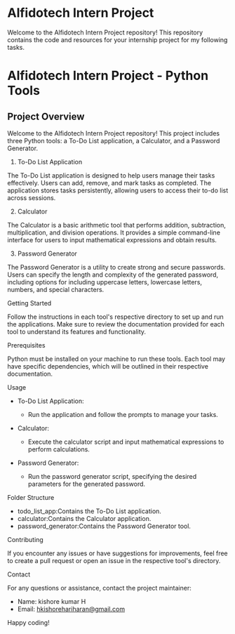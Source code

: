 # Alfidotech Intern Project

Welcome to the Alfidotech Intern Project repository! This repository contains the code and resources for your internship project for my following tasks.

# Alfidotech Intern Project - Python Tools

## Project Overview

Welcome to the Alfidotech Intern Project repository! This project includes three Python tools: a To-Do List application, a Calculator, and a Password Generator.

1. To-Do List Application

The To-Do List application is designed to help users manage their tasks effectively. Users can add, remove, and mark tasks as completed. The application stores tasks persistently, allowing users to access their to-do list across sessions.

 2. Calculator

The Calculator is a basic arithmetic tool that performs addition, subtraction, multiplication, and division operations. It provides a simple command-line interface for users to input mathematical expressions and obtain results.

3. Password Generator

The Password Generator is a utility to create strong and secure passwords. Users can specify the length and complexity of the generated password, including options for including uppercase letters, lowercase letters, numbers, and special characters.

 Getting Started

Follow the instructions in each tool's respective directory to set up and run the applications. Make sure to review the documentation provided for each tool to understand its features and functionality.

 Prerequisites

Python must be installed on your machine to run these tools. Each tool may have specific dependencies, which will be outlined in their respective documentation.

Usage

- To-Do List Application:
  - Run the application and follow the prompts to manage your tasks.
  
- Calculator:
  - Execute the calculator script and input mathematical expressions to perform calculations.

- Password Generator:
  - Run the password generator script, specifying the desired parameters for the generated password.

 Folder Structure

- todo_list_app:Contains the To-Do List application.
- calculator:Contains the Calculator application.
- password_generator:Contains the Password Generator tool.

Contributing

If you encounter any issues or have suggestions for improvements, feel free to create a pull request or open an issue in the respective tool's directory.


 Contact

For any questions or assistance, contact the project maintainer:

- Name: kishore kumar H
- Email: hkishorehariharan@gmail.com

Happy coding!
